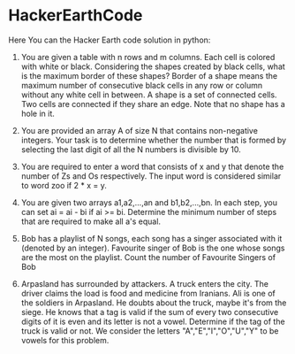 # HackerEarthCode

Here You can the Hacker Earth code solution in python:

1. You are given a table with n rows and m columns. Each cell is colored with white or black. Considering the shapes created by black     cells, what is the maximum border of these shapes? Border of a shape means the maximum number of consecutive black cells in any row    or column without any white cell in between.
   A shape is a set of connected cells. Two cells are connected if they share an edge. Note that no shape has a hole in it.

2. You are provided an array A of size N that contains non-negative integers. Your task is to determine whether the number that is formed by selecting the last digit of all the N numbers is divisible by 10.

3. You are required to enter a word that consists of x and y that denote the number of Zs and Os respectively. The input word is considered similar to word zoo if 2 * x = y.

4. You are given two arrays a1,a2,...,an and b1,b2,...,bn. In each step, you can set ai = ai - bi if ai >= bi. Determine the minimum number of steps that are required to make all a's equal.

5. Bob has a playlist of N songs, each song has a singer associated with it (denoted by an integer). Favourite singer of Bob is the one whose songs are the most on the playlist. Count the number of Favourite Singers of Bob

6. Arpasland has surrounded by attackers. A truck enters the city. The driver claims the load is food and medicine from Iranians. Ali is one of the soldiers in Arpasland. He doubts about the truck, maybe it's from the siege. He knows that a tag is valid if the sum of every two consecutive digits of it is even and its letter is not a vowel. Determine if the tag of the truck is valid or not. We consider the letters "A","E","I","O","U","Y" to be vowels for this problem.